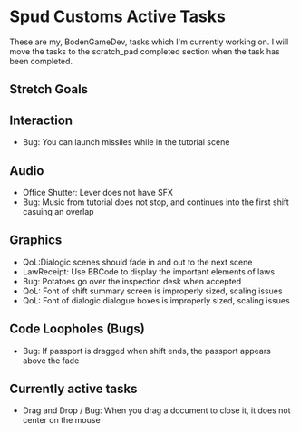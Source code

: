 # Spud Customs Active Tasks
These are my, BodenGameDev, tasks which I'm currently working on.
I will move the tasks to the scratch_pad completed section when the task has been completed.


## Stretch Goals

## Interaction
- Bug: You can launch missiles while in the tutorial scene

## Audio
- Office Shutter: Lever does not have SFX
- Bug: Music from tutorial does not stop, and continues into the first shift casuing an overlap

## Graphics
- QoL:Dialogic scenes should fade in and out to the next scene
- LawReceipt: Use BBCode to display the important elements of laws
- Bug: Potatoes go over the inspection desk when accepted
- QoL: Font of shift summary screen is improperly sized, scaling issues
- QoL: Font of dialogic dialogue boxes is improperly sized, scaling issues

## Code Loopholes (Bugs)
- Bug: If passport is dragged when shift ends, the passport appears above the fade


## Currently active tasks
- Drag and Drop / Bug: When you drag a document to close it, it does not center on the mouse 
